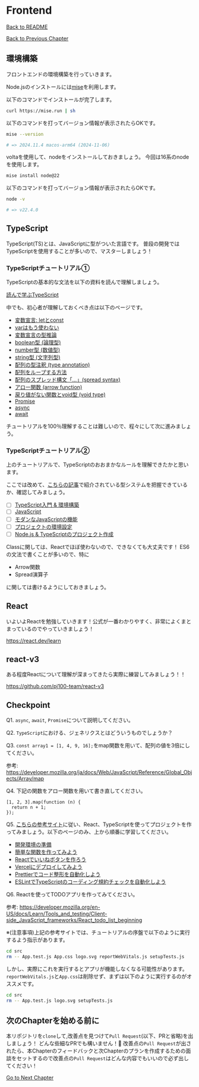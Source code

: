 # Frontend

[Back to README](/README.md)

[Back to Previous Chapter](/Chap2.md)

## 環境構築

フロントエンドの環境構築を行っていきます。

Node.jsのインストールには[mise](https://mise.jdx.dev/getting-started.html)を利用します。

以下のコマンドでインストールが完了します。

```bash
curl https://mise.run | sh
```

以下のコマンドを打ってバージョン情報が表示されたらOKです。

```bash
mise --version

# => 2024.11.4 macos-arm64 (2024-11-06)
```

voltaを使用して、nodeをインストールしておきましょう。
今回は16系のnodeを使用します。

```bash
mise install node@22
```

以下のコマンドを打ってバージョン情報が表示されたらOKです。

```bash
node -v

# => v22.4.0
```

## TypeScript

TypeScript(TS)とは、JavaScriptに型がついた言語です。
普段の開発ではTypeScriptを使用することが多いので、マスターしましょう！

### TypeScriptチュートリアル①

TypeScriptの基本的な文法を以下の資料を読んで理解しましょう。

[読んで学ぶTypeScript](https://typescriptbook.jp/reference)

中でも、初心者が理解しておくべき点は以下のページです。

- [変数宣言: letとconst](https://typescriptbook.jp/reference/values-types-variables/let-and-const)
- [varはもう使わない](https://typescriptbook.jp/reference/values-types-variables/vars-problems)
- [変数宣言の型推論](https://typescriptbook.jp/reference/values-types-variables/type-inference)
- [boolean型 (論理型)](https://typescriptbook.jp/reference/values-types-variables/boolean)
- [number型 (数値型)](https://typescriptbook.jp/reference/values-types-variables/number)
- [string型 (文字列型)](https://typescriptbook.jp/reference/values-types-variables/string)
- [配列の型注釈 (type annotation)](https://typescriptbook.jp/reference/values-types-variables/array/type-annotation-of-array)
- [配列をループする方法](https://typescriptbook.jp/reference/values-types-variables/array/how-to-loop-an-array)
- [配列のスプレッド構文「...」(spread syntax)](https://typescriptbook.jp/reference/values-types-variables/array/spread-syntax-for-array)
- [アロー関数 (arrow function)](https://typescriptbook.jp/reference/functions/arrow-functions)
- [戻り値がない関数とvoid型 (void type)](https://typescriptbook.jp/reference/functions/void-type)
- [Promise<T>](https://typescriptbook.jp/reference/asynchronous/promise)
- [async](https://typescriptbook.jp/reference/asynchronous/async)
- [await](https://typescriptbook.jp/reference/asynchronous/await)

チュートリアルを100％理解することは難しいので、程々にして次に進みましょう。

### TypeScriptチュートリアル②

上のチュートリアルで、TypeScriptのおおまかなルールを理解できたかと思います。

ここでは改めて、[こちらの記事](https://typescript-jp.gitbook.io/deep-dive/type-system)で紹介されている型システムを把握できているか、確認してみましょう。

- [ ] [TypeScript入門 & 環境構築](https://typescript-jp.gitbook.io/deep-dive/getting-started)
- [ ] [JavaScript](https://typescript-jp.gitbook.io/deep-dive/recap)
- [ ] [モダンなJavaScriptの機能](https://typescript-jp.gitbook.io/deep-dive/recap)
- [ ] [プロジェクトの環境設定](https://typescript-jp.gitbook.io/deep-dive/project)
- [ ] [Node.js & TypeScriptのプロジェクト作成](https://typescript-jp.gitbook.io/deep-dive/nodejs)

Classに関しては、Reactでほぼ使わないので、できなくても大丈夫です！
ES6の文法で書くことが多いので、特に

- Arrow関数
- Spread演算子

に関しては書けるようにしておきましょう。

## React

いよいよReactを勉強していきます！公式が一番わかりやすく、非常によくまとまっているのでやっていきましょう！

<https://react.dev/learn>

## react-v3

ある程度Reactについて理解が深まってきたら実際に練習してみましょう！！

<https://github.com/pj100-team/react-v3>

## Checkpoint

Q1. `async`, `await`, `Promise`について説明してください。

Q2. `TypeScript`における、ジェネリクスとはどういうものでしょうか？

Q3. `const array1 = [1, 4, 9, 16];`をmap関数を用いて、配列の値を3倍にしてください。

参考: <https://developer.mozilla.org/ja/docs/Web/JavaScript/Reference/Global_Objects/Array/map>

Q4. 下記の関数をアロー関数を用いて書き直してください。

```
[1, 2, 3].map(function (n) {
  return n + 1;
});
```

Q5. [こちらの参考サイト](https://typescriptbook.jp/tutorials)に従い、React、TypeScriptを使ってプロジェクトを作ってみましょう。以下のページのみ、上から順番に学習してください。

- [開発環境の準備](https://typescriptbook.jp/tutorials/setup)
- [簡単な関数を作ってみよう](https://typescriptbook.jp/tutorials/make-a-simple-function-via-cli)
- [Reactでいいねボタンを作ろう](https://typescriptbook.jp/tutorials/react-like-button-tutorial)
- [Vercelにデプロイしてみよう](https://typescriptbook.jp/tutorials/vercel-deploy)
- [Prettierでコード整形を自動化しよう](https://typescriptbook.jp/tutorials/prettier)
- [ESLintでTypeScriptのコーディング規約チェックを自動化しよう](https://typescriptbook.jp/tutorials/eslint)

Q6. Reactを使ってTODOアプリを作ってみてください。

参考: <https://developer.mozilla.org/en-US/docs/Learn/Tools_and_testing/Client-side_JavaScript_frameworks/React_todo_list_beginning>

※(注意事項)上記の参考サイトでは、チュートリアルの序盤で以下のように実行するよう指示があります。

```bash
cd src
rm -- App.test.js App.css logo.svg reportWebVitals.js setupTests.js
```

しかし、実際にこれを実行するとアプリが機能しなくなる可能性があります。`reportWebVitals.js`と`App.css`は削除せず、まずは以下のように実行するのがオススメです。

```bash
cd src
rm -- App.test.js logo.svg setupTests.js
```

## 次のChapterを始める前に

本リポジトリを`clone`して,改善点を見つけて`Pull Request`(以下、PRと省略)を出しましょう！
どんな些細なPRでも構いません！:pray:
改善点の`Pull Request`が出されたら、本Chapterのフィードバックと次Chapterのプランを作成するための面談をセットするので改善点の`Pull Request`はどんな内容でもいいので必ず出してください！

[Go to Next Chapter](/Chap4.md)
